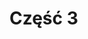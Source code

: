 <!SLIDE title-slide transition=fade>

# Część 3 #

<!SLIDE transition=fade>

#

<!SLIDE transition=fade>
